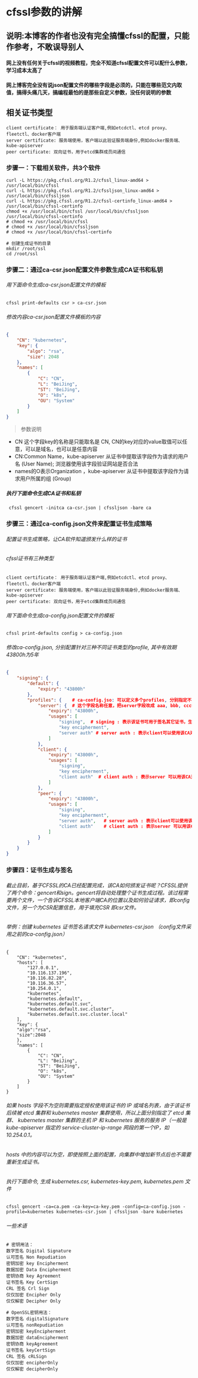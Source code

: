 # cfssl参数的讲解
## 说明:本博客的作者也没有完全搞懂cfssl的配置，只能作参考，不敢误导别人
#### 网上没有任何关于cfssl的视频教程，完全不知道cfssl配置文件可以配什么参数，学习成本太高了
#### 网上博客完全没有说json配置文件的哪些字段是必须的，只能在哪些范文内取值，搞得头痛几天，搞编程最怕的是那些自定义参数，没任何说明的参数

## 相关证书类型
```
client certificate： 用于服务端认证客户端,例如etcdctl、etcd proxy、fleetctl、docker客户端
server certificate: 服务端使用，客户端以此验证服务端身份,例如docker服务端、kube-apiserver
peer certificate: 双向证书，用于etcd集群成员间通信
```

### 步骤一：下载相关软件，共3个软件
```
curl -L https://pkg.cfssl.org/R1.2/cfssl_linux-amd64 > /usr/local/bin/cfssl
curl -L https://pkg.cfssl.org/R1.2/cfssljson_linux-amd64 > /usr/local/bin/cfssljson
curl -L https://pkg.cfssl.org/R1.2/cfssl-certinfo_linux-amd64 > /usr/local/bin/cfssl-certinfo
chmod +x /usr/local/bin/cfssl /usr/local/bin/cfssljson /usr/local/bin/cfssl-certinfo
# chmod +x /usr/local/bin/cfssl
# chmod +x /usr/local/bin/cfssljson
# chmod +x /usr/local/bin/cfssl-certinfo

# 创建生成证书的目录
mkdir /root/ssl
cd /root/ssl
```

### 步骤二：通过ca-csr.json配置文件参数生成CA证书和私钥
###### 用下面命令生成ca-csr.json配置文件的模板
```
cfssl print-defaults csr > ca-csr.json
```
###### 修改内容ca-csr.json配置文件模板的内容
```json
{
    "CN": "kubernetes",  
    "key": {
        "algo": "rsa",
        "size": 2048
    },
    "names": [
        {
            "C": "CN",
            "L": "BeiJing",
            "ST": "BeiJing",
            "O": "k8s",
            "OU": "System"
        }
    ]
}
```
> 参数说明  
* CN 这个字段key的名称是只能取名是 CN, CN的key对应的value取值可以任意，可以是域名，也可以是任意内容
* CN:Common Name，kube-apiserver 从证书中提取该字段作为请求的用户名 (User Name); 浏览器使用该字段验证网站是否合法
* names的O表示Organization ，kube-apiserver 从证书中提取该字段作为请求用户所属的组 (Group)
##### 执行下面命令生成CA证书和私钥
```
 cfssl gencert -initca ca-csr.json | cfssljson -bare ca 
```

### 步骤三：通过ca-config.json文件来配置证书生成策略
###### 配置证书生成策略，让CA软件知道颁发什么样的证书
###### cfssl证书有三种类型
```
client certificate： 用于服务端认证客户端,例如etcdctl、etcd proxy、fleetctl、docker客户端
server certificate: 服务端使用，客户端以此验证服务端身份,例如docker服务端、kube-apiserver
peer certificate: 双向证书，用于etcd集群成员间通信
```
###### 用下面命令生成ca-config.json配置文件的模板
```
cfssl print-defaults config > ca-config.json
```
###### 修改ca-config.json, 分别配置针对三种不同证书类型的profile, 其中有效期43800h为5年
```json
{
    "signing": {
        "default": {
            "expiry": "43800h"
        },
        "profiles": {    # ca-config.jso: 可以定义多个profiles, 分别指定不同的过期时间， 使用场景等参数，下面
            "server": {  # 这个字段名称任意，把server字段改成 aaa, bbb, ccc都可以，但是网上没有一篇博客有说这个字段任意
                "expiry": "43800h",
                "usages": [
                    "signing",  # signing : 表示该证书可用于签名其它证书，生成的ca.pem证书中  CA=TRUE
                    "key encipherment",
                    "server auth" # server auth : 表示client可以使用该CA对server提供的证书进行验证
                ]
            },
            "client": {
                "expiry": "43800h",
                "usages": [
                    "signing",
                    "key encipherment",
                    "client auth"  # client auth : 表示server 可以用该CA对client提供的证书进行验证
                ]
            },
            "peer": {
                "expiry": "43800h",
                "usages": [
                    "signing",
                    "key encipherment",
                    "server auth",   # server auth : 表示client可以使用该CA对server提供的证书进行验证
                    "client auth"    # client auth : 表示server 可以用该CA对client提供的证书进行验证
                ]
            }
        }
    }
}
```

### 步骤四：证书生成与签名
###### 截止目前，基于CFSSL的CA已经配置完成，该CA如何颁发证书呢？CFSSL提供了两个命令：gencert和sign。gencert将自动处理整个证书生成过程。该过程需要两个文件，一个告诉CFSSL本地客户端CA的位置以及如何验证请求，即config文件，另一个为CSR配置信息，用于填充CSR 即csr文件。
###### 举例：创建 kubernetes 证书签名请求文件 kubernetes-csr.json （config文件采用之前的ca-config.json）
```
{
    "CN": "kubernetes",
    "hosts": [
        "127.0.0.1",
        "10.116.137.196",
        "10.116.82.28",
        "10.116.36.57",
        "10.254.0.1",
        "kubernetes",
        "kubernetes.default",
        "kubernetes.default.svc",
        "kubernetes.default.svc.cluster",
        "kubernetes.default.svc.cluster.local"
    ],
    "key": {
    "algo":"rsa",
    "size":2048
    },
    "names": [
        {
            "C": "CN",
            "L": "BeiJing",
            "ST": "BeiJing",
            "O": "k8s",
            "OU": "System"
        }
    ]
}
```
###### 如果 hosts 字段不为空则需要指定授权使用该证书的 IP 或域名列表，由于该证书后续被 etcd 集群和 kubernetes master 集群使用，所以上面分别指定了 etcd 集群、 kubernetes master 集群的主机 IP 和 kubernetes 服务的服务 IP（一般是 kube-apiserver 指定的 service-cluster-ip-range 网段的第一个IP，如 10.254.0.1。
###### hosts 中的内容可以为空，即使按照上面的配置，向集群中增加新节点后也不需要重新生成证书。

###### 执行下面命令, 生成 kubernetes.csr, kubernetes-key.pem, kubernetes.pem 文件
```
cfssl gencert -ca=ca.pem -ca-key=ca-key.pem -config=ca-config.json -profile=kubernetes kubernetes-csr.json | cfssljson -bare kubernetes
```



























###### 一些术语
```
# 密钥用法：
数字签名 Digital Signature
认可签名 Non Repudiation
密钥加密 key Encipherment
数据加密 Data Encipherment
密钥协商 key Agreement
证书签名 Key CertSign
CRL 签名 Crl Sign
仅仅加密 Encipher Only
仅仅解密 Decipher Only

# OpenSSL密钥用法：
数字签名 digitalSignature
认可签名 nonRepudiation
密钥加密 keyEncipherment
数据加密 dataEncipherment
密钥协商 keyAgreement
证书签名 keyCertSign
CRL 签名 cRLSign
仅仅加密 encipherOnly
仅仅解密 decipherOnly
```